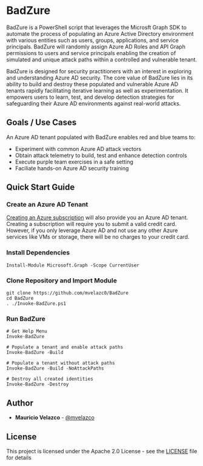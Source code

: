 # BadZure

BadZure is a PowerShell script that leverages the Microsft Graph SDK to automate the process of populating an Azure Active Directory environment with various entities such as users, groups, applications, and service principals. BadZure will randomly assign Azure AD Roles and API Graph permissions to users and service principals enabling the creation of simulated and unique attack paths within a controlled and vulnerable tenant. 

BadZure is designed for security practitioners with an interest in exploring and understanding Azure AD security. The core value of BadZure lies in its ability to build and destroy these populated and vulnerable Azure AD tenants rapidly facilitating iterative learning as well as experimentation. It empowers users to learn, test, and develop detection strategies for safeguarding their Azure AD environments against real-world attacks. 

## Goals / Use Cases

An Azure AD tenant populated with BadZure enables red and blue teams to:

* Experiment with common Azure AD attack vectors
* Obtain attack telemetry to build, test and enhance detection controls
* Execute purple team exercises in a safe setting
* Faciliate hands-on Azure AD security training

## Quick Start Guide

### Create an Azure AD Tenant 

[Creating an Azure subscription](https://learn.microsoft.com/en-us/training/modules/create-an-azure-account/1-introduction) will also provide you an Azure AD tenant. Creating a
subscription will require you to submit a valid credit card. However, if you
only leverage Azure AD and not use any other Azure services like VMs or storage,
there will be no charges to your credit card.

### Install Dependencies

````
Install-Module Microsoft.Graph -Scope CurrentUser
````

### Clone Repository and Import Module

````
git clone https://github.com/mvelazc0/BadZure
cd BadZure
. ./Invoke-BadZure.ps1
````
### Run BadZure

````
# Get Help Menu
Invoke-BadZure

# Populate a tenant and enable attack paths
Invoke-BadZure -Build

# Populate a tenant without attack paths
Invoke-BadZure -Build -NoAttackPaths

# Destroy all created identities
Invoke-BadZure -Destroy
````

## Author

* **Mauricio Velazco** - [@mvelazco](https://twitter.com/mvelazco)

## License

This project is licensed under the Apache 2.0 License - see the [LICENSE](LICENSE) file for details
